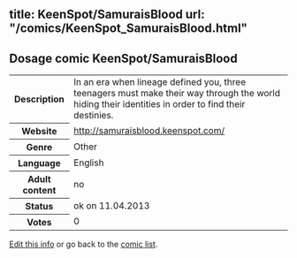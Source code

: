 title: KeenSpot/SamuraisBlood
url: "/comics/KeenSpot_SamuraisBlood.html"
---
Dosage comic KeenSpot/SamuraisBlood
-----------------------------------------

<table class="comicinfo">
<tr>
<th>Description</th><td>In an era when lineage defined you, three teenagers must make their way through the world hiding their identities in order to find their destinies.</td>
</tr>
<tr>
<th>Website</th><td><a href="http://samuraisblood.keenspot.com/">http://samuraisblood.keenspot.com/</a></td>
</tr>
<tr>
<th>Genre</th><td>Other</td>
</tr>
<tr>
<th>Language</th><td>English</td>
</tr>
<tr>
<th>Adult content</th><td>no</td>
</tr>
<tr>
<th>Status</th><td>ok on 11.04.2013</td>
</tr>
<tr>
<th>Votes</th><td>0</div></td>
</tr>
</table>

[Edit this info](/comics/KeenSpot_SamuraisBlood_edit.html) or go back to the [comic list](../comic-index.html).
